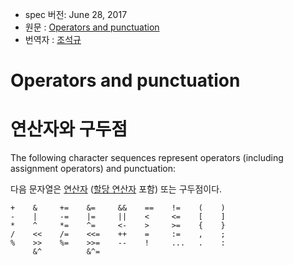  * spec 버전: June 28, 2017
 * 원문 : [Operators and punctuation](https://golang.org/ref/spec#Operators_and_punctuation)
 * 번역자 : [조석규](@ezaurum)

# Operators and punctuation

# 연산자와 구두점

The following character sequences represent operators (including assignment operators) and punctuation:

다음 문자열은 [연산자](/Expressions/operators.html) ([할당 연산자](/Statements/assignments.html#assign_op) 포함) 또는 구두점이다.

```
+    &     +=    &=     &&    ==    !=    (    )
-    |     -=    |=     ||    <     <=    [    ]
*    ^     *=    ^=     <-    >     >=    {    }
/    <<    /=    <<=    ++    =     :=    ,    ;
%    >>    %=    >>=    --    !     ...   .    :
     &^          &^=
```
